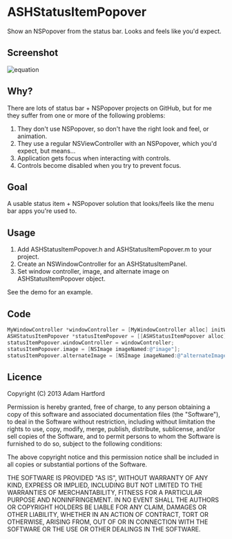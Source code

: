 # ASHStatusItemPopover
Show an NSPopover from the status bar. Looks and feels like you'd expect.

## Screenshot

![equation](https://raw.github.com/adamhartford/ASHStatusItemPopover/master/screenshot.png "AXStatusItemPopup")

## Why?

There are lots of status bar + NSPopover projects on GitHub, but for me they suffer from one or more of the following problems:

1. They don't use NSPopover, so don't have the right look and feel, or animation.
2. They use a regular NSViewController with an NSPopover, which you'd expect, but means...
3. Application gets focus when interacting with controls.
4. Controls become disabled when you try to prevent focus.
  
## Goal

A usable status item + NSPopover solution that looks/feels like the menu bar apps you're used to.

## Usage

1. Add ASHStatusItemPopover.h and ASHStatusItemPopover.m to your project.
2. Create an NSWindowController for an ASHStatusItemPanel.
3. Set window controller, image, and alternate image on ASHStatusItemPopover object.

See the demo for an example.

## Code

```objective-c
MyWindowController *windowController = [MyWindowController alloc] initWithNibName:@"MyWindowController"];
ASHStatusItemPopover *statusItemPopover = [[ASHStatusItemPopover alloc] init];
statusItemPopover.windowController = windowController;
statusItemPopover.image = [NSImage imageNamed:@"image"];
statusItemPopover.alternateImage = [NSImage imageNamed:@"alternateImage"];
```

## Licence

Copyright (C) 2013 Adam Hartford

Permission is hereby granted, free of charge, to any person obtaining a copy of this software and associated documentation files (the "Software"), to deal in the Software without restriction, including without limitation the rights to use, copy, modify, merge, publish, distribute, sublicense, and/or sell copies of the Software, and to permit persons to whom the Software is furnished to do so, subject to the following conditions:

The above copyright notice and this permission notice shall be included in all copies or substantial portions of the Software.

THE SOFTWARE IS PROVIDED "AS IS", WITHOUT WARRANTY OF ANY KIND, EXPRESS OR IMPLIED, INCLUDING BUT NOT LIMITED TO THE WARRANTIES OF MERCHANTABILITY, FITNESS FOR A PARTICULAR PURPOSE AND NONINFRINGEMENT. IN NO EVENT SHALL THE AUTHORS OR COPYRIGHT HOLDERS BE LIABLE FOR ANY CLAIM, DAMAGES OR OTHER LIABILITY, WHETHER IN AN ACTION OF CONTRACT, TORT OR OTHERWISE, ARISING FROM, OUT OF OR IN CONNECTION WITH THE SOFTWARE OR THE USE OR OTHER DEALINGS IN THE SOFTWARE.

